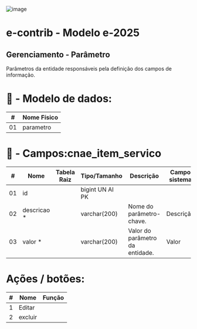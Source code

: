 
![image](https://github.com/user-attachments/assets/04662de1-1516-48d7-bb8c-50b38989e58b)
# e-contrib - Modelo e-2025 
##  Gerenciamento - Parâmetro
Parâmetros da entidade responsáveis pela definição dos campos de informação.
# 🎲 - Modelo de dados:
 **\#**  |**Nome Físico**               |
---------|------------------------------|
01       | parametro                    |

#
# 🔢 - Campos:cnae_item_servico
 **\#**  | **Nome**                     | **Tabela Raiz**         | **Tipo/Tamanho**        | **Descrição**                                                                        | **Campo sistema**                      |
---------|------------------------------|-------------------------|-------------------------|--------------------------------------------------------------------------------------|----------------------------------------|
01       | id                           |                         | bigint UN AI PK         |                                                                                      |                                        |
02       | descricao *                  |                         | varchar(200)            | Nome do parâmetro-chave.                                                             | Descrição                              |
03       | valor *                      |                         | varchar(200)            | Valor do parâmetro da entidade.                                                      | Valor                                  |

# Ações / botões:
 **\#**  |**Nome**                      |   **Função**  |
---------|------------------------------|---------------|
1        | Editar                       |               |
2        | excluir                      |               |


